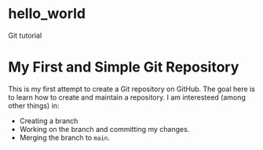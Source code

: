 # hello_world
Git tutorial
# My First and Simple Git Repository

This is my first attempt to create a Git repository on GitHub.
The goal here is to learn how to create and maintain a repository. 
I am interesteed (among other things) in:
- Creating a branch
- Working on the branch and committing my changes.
- Merging the branch to `main`.
